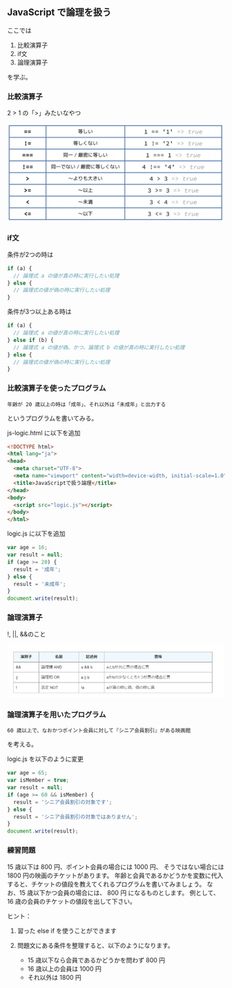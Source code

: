 ## JavaScript で論理を扱う

ここでは

1. 比較演算子
1. if文
1. 論理演算子

を学ぶ。

### 比較演算子

2 > 1 の「>」みたいなやつ

![比較演算子](比較演算子.jpg)

### if文

条件が2つの時は

```js
if (a) {
  // 論理式 a の値が真の時に実行したい処理
} else {
  // 論理式の値が偽の時に実行したい処理
}
```

条件が3つ以上ある時は

```js
if (a) {
  // 論理式 a の値が真の時に実行したい処理
} else if (b) {
  // 論理式 a の値が偽、かつ、論理式 b の値が真の時に実行したい処理
} else {
  // 論理式の値が偽の時に実行したい処理
}
```

### 比較演算子を使ったプログラム

`年齢が 20 歳以上の時は「成年」、それ以外は「未成年」と出力する`

というプログラムを書いてみる。

js-logic.html に以下を追加

```html
<!DOCTYPE html>
<html lang="ja">
<head>
  <meta charset="UTF-8">
  <meta name="viewport" content="width=device-width, initial-scale=1.0">
  <title>JavaScriptで扱う論理</title>
</head>
<body>
  <script src="logic.js"></script>
</body>
</html>
```

logic.js に以下を追加

```js
var age = 16;
var result = null;
if (age >= 20) {
  result = '成年';
} else {
  result = '未成年';
}
document.write(result);
```

### 論理演算子

!, ||, &&のこと

![論理演算子](論理演算子.png)

### 論理演算子を用いたプログラム

`60 歳以上で、なおかつポイント会員に対して『シニア会員割引』がある映画館`

を考える。

logic.js を以下のように変更

```js
var age = 65;
var isMember = true;
var result = null;
if (age >= 60 && isMember) {
  result = 'シニア会員割引の対象です';
} else {
  result = 'シニア会員割引の対象ではありません';
}
document.write(result);
```

### 練習問題

15 歳以下は 800 円、ポイント会員の場合には 1000 円、 そうではない場合には 1800 円の映画のチケットがあります。
年齢と会員であるかどうかを変数に代入すると、チケットの値段を教えてくれるプログラムを書いてみましょう。
なお、15 歳以下かつ会員の場合には、 800 円 になるものとします。
例として、16 歳の会員のチケットの値段を出して下さい。

ヒント：

1. 習った else if を使うことができます
1. 問題文にある条件を整理すると、以下のようになります。

   - 15 歳以下なら会員であるかどうかを問わず 800 円
   - 16 歳以上の会員は 1000 円
   - それ以外は 1800 円

<!-- ### 練習問題の答え

```js
var age = 16;
var isMember = true;
var result = null;
if (age <= 15) {
  result = 800;
} else if (isMember) {
  result = 1000;
} else {
  result = 1800;
}
document.write(result);
```

ブラウザで表示したとき、

`1000`

が表示されればOK -->
